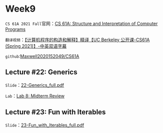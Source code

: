 # Week9

`CS 61A 2021 Fall`官网：[CS 61A: Structure and Interpretation of Computer Programs](https://inst.eecs.berkeley.edu/~cs61a/sp21/)

`翻译视频`：[【计算机程序的构造和解释】精译【UC Berkeley 公开课-CS61A (Spring 2021)】-中英双语字幕](https://www.bilibili.com/video/BV1v64y1Q78o/?spm_id_from=444.41.top_right_bar_window_default_collection.content.click&vd_source=249a8ad55bb26717dd55ec3dd295f644)

`github`:[Maxwell2020152049/CS61A](https://github.com/Maxwell2020152049/CS61A)

## Lecture #22: Generics

`Slide`：[22-Generics_full.pdf](https://inst.eecs.berkeley.edu/~cs61a/sp21/assets/slides/22-Generics_full.pdf)

`Lab`：[Lab 8: Midterm Review](https://inst.eecs.berkeley.edu/~cs61a/sp21/lab/lab08/)

## Lecture #23: Fun with Iterables

`Slide`：[23-Fun_with_Iterables_full.pdf](https://inst.eecs.berkeley.edu/~cs61a/sp21/assets/slides/23-Fun_with_Iterables_full.pdf)



